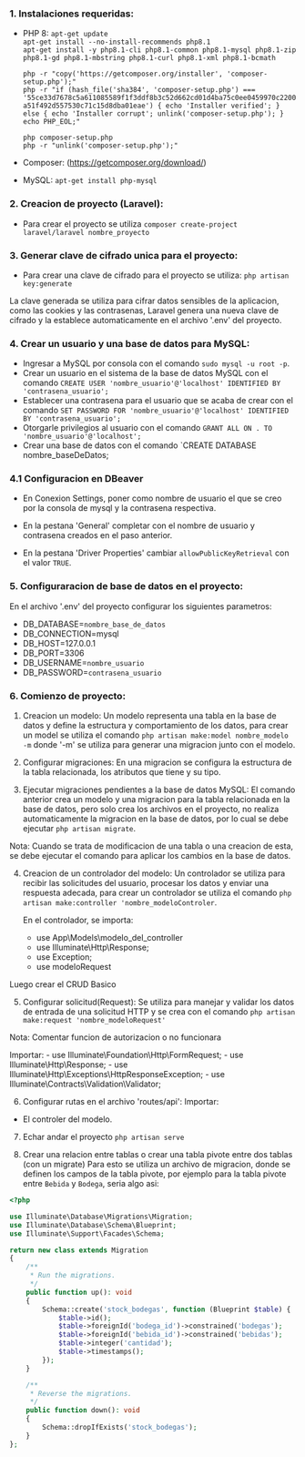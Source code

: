 ### 1. Instalaciones requeridas:

- PHP 8:
    `apt-get update` <br>
    `apt-get install --no-install-recommends php8.1` <br>
    `apt-get install -y php8.1-cli php8.1-common php8.1-mysql php8.1-zip php8.1-gd php8.1-mbstring php8.1-curl php8.1-xml php8.1-bcmath` <br>

    `php -r "copy('https://getcomposer.org/installer', 'composer-setup.php');"` <br>
    `php -r "if (hash_file('sha384', 'composer-setup.php') === '55ce33d7678c5a611085589f1f3ddf8b3c52d662cd01d4ba75c0ee0459970c2200a51f492d557530c71c15d8dba01eae') { echo 'Installer verified'; } else { echo 'Installer corrupt'; unlink('composer-setup.php'); } echo PHP_EOL;"` <br>

    `php composer-setup.php` <br>
    `php -r "unlink('composer-setup.php');"`<br>
- Composer: (https://getcomposer.org/download/) <br>
- MySQL: `apt-get install php-mysql`


### 2. Creacion de proyecto (Laravel):

- Para crear el proyecto se utiliza `composer create-project laravel/laravel nombre_proyecto`

### 3. Generar clave de cifrado unica para el proyecto:

- Para crear una clave de cifrado para el proyecto se utiliza: `php artisan key:generate`

La clave generada se utiliza para cifrar datos sensibles de la aplicacion, como las cookies y las contrasenas, Laravel genera una nueva clave de cifrado y la establece automaticamente en el archivo '.env' del proyecto.

### 4. Crear un usuario y una base de datos para MySQL:

- Ingresar a MySQL por consola con el comando `sudo mysql -u root -p`.
- Crear un usuario en el sistema de la base de datos MySQL con el comando `CREATE USER 'nombre_usuario'@'localhost' IDENTIFIED BY 'contrasena_usuario';`
- Establecer una contrasena para el usuario que se acaba de crear con el comando `SET PASSWORD FOR 'nombre_usuario'@'localhost' IDENTIFIED BY 'contrasena_usuario';`
- Otorgarle privilegios al usuario con el comando `GRANT ALL ON . TO 'nombre_usuario'@'localhost';`
- Crear una base de datos con el comando `CREATE DATABASE nombre_baseDeDatos;


### 4.1 Configuracion en DBeaver

- En Conexion Settings, poner como nombre de usuario el que se creo por la consola de mysql y la contrasena respectiva.

- En la pestana 'General' completar con el nombre de usuario y contrasena creados en el paso anterior.
- En la pestana 'Driver Properties' cambiar `allowPublicKeyRetrieval` con el valor `TRUE`.

### 5. Configuraracion de base de datos en el proyecto:

En el archivo '.env' del proyecto configurar los siguientes parametros:
- DB_DATABASE=`nombre_base_de_datos`
- DB_CONNECTION=mysql
- DB_HOST=127.0.0.1
- DB_PORT=3306
- DB_USERNAME=`nombre_usuario`
- DB_PASSWORD=`contrasena_usuario`

### 6. Comienzo de proyecto:

 1. Creacion un modelo:
 Un modelo representa una tabla en la base de datos y define la estructura y comportamiento de los datos, para crear un model se utiliza el comando `php artisan make:model nombre_modelo -m` donde '-m' se utiliza para generar una migracion junto con el modelo.

 2. Configurar migraciones:
 En una migracion se configura la estructura de la tabla relacionada, los atributos que tiene y su tipo.

 3. Ejecutar migraciones pendientes a la base de datos MySQL:
 El comando anterior crea un modelo y una migracion para la tabla relacionada en la base de datos, pero solo crea los archivos en el proyecto, no realiza automaticamente la migracion en la base de datos, por lo cual se debe ejecutar `php artisan migrate`.

 Nota: Cuando se trata de modificacion de una tabla o una creacion de esta, se debe ejecutar el comando para aplicar los cambios en la base de datos.

 4. Creacion de un controlador del modelo:
 Un controlador se utiliza para recibir las solicitudes del usuario, procesar los datos y enviar una respuesta adecada, para crear un controlador se utiliza el comando `php artisan make:controller 'nombre_modeloControler`.

    En el controlador, se importa: 
    - use App\Models\modelo_del_controller
    - use Illuminate\Http\Response;
    - use Exception;
    - use modeloRequest

 Luego crear el CRUD Basico


5. Configurar solicitud(Request):
Se utiliza para manejar y validar los datos de entrada de una solicitud HTTP y se crea con el comando `php artisan make:request 'nombre_modeloRequest'`

Nota: Comentar funcion de autorizacion o no funcionara

Importar:
    - use Illuminate\Foundation\Http\FormRequest;
    - use Illuminate\Http\Response;
    - use Illuminate\Http\Exceptions\HttpResponseException;
    - use Illuminate\Contracts\Validation\Validator;

6. Configurar rutas en el archivo 'routes/api':
 Importar:
  - El controler del modelo.


7. Echar andar el proyecto
`php artisan serve` 


8. Crear una relacion entre tablas o crear una tabla pivote entre dos tablas (con un migrate)
Para esto se utiliza un archivo de migracion, donde se definen los campos de la tabla pivote, por ejemplo para la tabla pivote entre `Bebida` y `Bodega`, seria algo asi:

```php
<?php

use Illuminate\Database\Migrations\Migration;
use Illuminate\Database\Schema\Blueprint;
use Illuminate\Support\Facades\Schema;

return new class extends Migration
{
    /**
     * Run the migrations.
     */
    public function up(): void
    {
        Schema::create('stock_bodegas', function (Blueprint $table) {
            $table->id();
            $table->foreignId('bodega_id')->constrained('bodegas');
            $table->foreignId('bebida_id')->constrained('bebidas');
            $table->integer('cantidad');
            $table->timestamps();
        });
    }

    /**
     * Reverse the migrations.
     */
    public function down(): void
    {
        Schema::dropIfExists('stock_bodegas');
    }
};
```